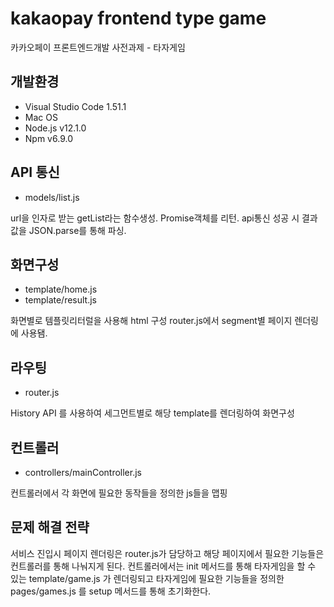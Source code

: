 # kakaopay frontend type game

카카오페이 프론트엔드개발 사전과제 - 타자게임

## 개발환경

- Visual Studio Code 1.51.1
- Mac OS
- Node.js v12.1.0
- Npm v6.9.0

## API 통신

- models/list.js

url을 인자로 받는 getList라는 함수생성.
Promise객체를 리턴.
api통신 성공 시 결과값을 JSON.parse를 통해 파싱.

## 화면구성

- template/home.js
- template/result.js

화면별로 템플릿리터럴을 사용해 html 구성
router.js에서 segment별 페이지 렌더링에 사용됌.

## 라우팅

- router.js

History API 를 사용하여 세그먼트별로 해당 template를 렌더링하여 화면구성

## 컨트롤러

- controllers/mainController.js

컨트롤러에서 각 화면에 필요한 동작들을 정의한 js들을 맵핑


## 문제 해결 전략

서비스 진입시 페이지 렌더링은 router.js가 담당하고 해당 페이지에서 필요한 기능들은 컨트롤러를 통해 나눠지게 된다. 컨트롤러에서는 init 메서드를 통해 타자게임을 할 수 있는 template/game.js 가 렌더링되고 타자게임에 필요한 기능들을 정의한 pages/games.js 를 setup 메서드를 통해 초기화한다.

### 






